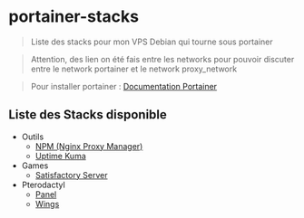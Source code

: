 # portainer-stacks

> Liste des stacks pour mon VPS Debian qui tourne sous portainer 

> Attention, des lien on été fais entre les networks pour pouvoir discuter entre le network portainer et le network proxy_network

> Pour installer portainer : [Documentation Portainer](https://docs.portainer.io/start/install-ce/server/docker/linux)

## Liste des Stacks disponible
- Outils
    - [NPM (Nginx Proxy Manager)](./npm/docker-compose.yml)
    - [Uptime Kuma](./uptime-kuma/docker-compose.yml)
- Games
    - [Satisfactory Server](./satisfactory-server/docker-compose.yml)
- Pterodactyl
    - [Panel](./pterodactyl-panel/docker-compose.yml)
    - [Wings](./pterodactyl-wings/docker-compose.yml)